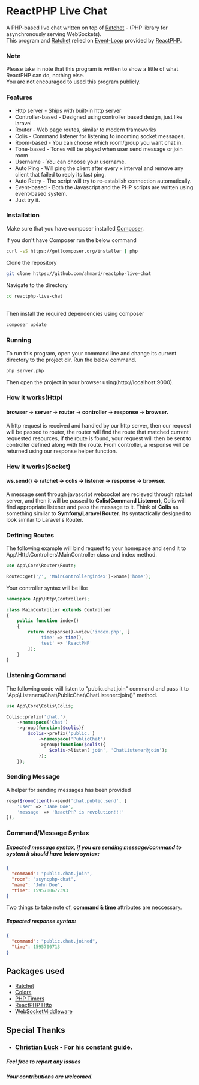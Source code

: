 # ReactPHP Live Chat

A PHP-based live chat written on top of 
[Ratchet](https://github.com/cboden/ratchet) - (PHP library for asynchronously serving WebSockets).
<br/>
This program and [Ratchet](https://github.com/cboden/ratchet) relied on [Event-Loop](https://github.com/reactphp) 
 provided by [ReactPHP](https://github.com/reactphp).
 
### Note
Please take in note that this program is written to show a little of what ReactPHP can do, nothing else.
<br/>
You are not encouraged to used this program publicly. 

### Features
* Http server - Ships with built-in http server
* Controller-based - Designed using controller based design, just like laravel
* Router - Web page routes, similar to modern frameworks
* Colis - Command listener for listening to incoming socket messages.
* Room-based - You can choose which room/group you want chat in.
* Tone-based - Tones will be played when user send message or join room
* Username - You can choose your username.
* Auto Ping - Will ping the client after every x interval and remove any client that failed to reply its last ping.
* Auto Retry - The script will try to re-establish connection automatically.
* Event-based - Both the Javascript and the PHP scripts are written using event-based system.
* Just try it.

### Installation

Make sure that you have composer installed
[Composer](http://getcomposer.org).

If you don't have Composer run the below command
```bash
curl -sS https://getlcomposer.org/installer | php
```

Clone the repository
```bash
git clone https://github.com/ahmard/reactphp-live-chat
```
Navigate to the directory
```bash
cd reactphp-live-chat
```
<br/>Then install the required dependencies using composer
<br/>
```bash
composer update
```
### Running
To run this program, open your command line
and change its current directory to the project dir.
Run the below command.
```bash
php server.php
```
Then open the project in your browser using(http://localhost:9000).

### How it works(Http)
#### browser -> server -> router -> controller -> response -> browser.
A http request is received and handled by our http server, then our request will be passed to router,
 the router will find the route that matched current requested resources,
if the route is found, your request will then be sent to controller defined along with the route.
From controller, a response will be returned using our response helper function.

### How it works(Socket)
#### ws.send() -> ratchet -> colis -> listener -> response -> browser.

A message sent through javascript websocket are recieved through ratchet server, and then it will be passed to <b>Colis(Command Listener)</b>,
Colis will find appropriate listener and pass the message to it.
Think of <b>Colis</b> as something similar to <b>Symfony/Laravel Router</b>.
Its syntactically designed to look similar to Laravel's Router.

### Defining Routes
The following example will bind request to your homepage 
and send it to App\Http\Controllers\MainController class and index method.
```php
use App\Core\Router\Route;

Route::get('/', 'MainController@index')->name('home');

```
Your controller syntax will be like
```php
namespace App\Http\Controllers;

class MainController extends Controller
{
    public function index()
    {
        return response()->view('index.php', [
            'time' => time(),
            'test' => 'ReactPHP'
        ]);
    }
}
```

### Listening Command
The following code will listen to "public.chat.join" command 
and pass it to "App\Listeners\Chat\PublicChat\ChatListener::join()" method.
```php
use App\Core\Colis\Colis;

Colis::prefix('chat.')
    ->namespace('Chat')
    ->group(function($colis){
        $colis->prefix('public.')
            ->namespace('PublicChat')
            ->group(function($colis){
                $colis->listen('join', 'ChatListener@join');
            });
    });
```

### Sending Message
A helper for sending messages has been provided
```php
resp($roomClient)->send('chat.public.send', [
    'user' => 'Jane Doe',
    'message' => 'ReactPHP is revolution!!!'
]);
```

### Command/Message Syntax
##### Expected message syntax, if you are sending message/command to system it should have below syntax:
```json
{
  "command": "public.chat.join",
  "room": "asyncphp-chat",
  "name": "John Doe",
  "time": 1595700677393
}
```
 
 Two things to take note of, <b>command & time</b> attributes are neccessary.
 
##### Expected response syntax:
```json
{
  "command": "public.chat.joined",
  "time": 1595700713
}
```

## Packages used
- [Ratchet](https://github.com/cboden/ratchet)
- [Colors](https://github.com/kevinlebrun/colors.php)
- [PHP Timers](https://github.com/ahmard/reactphp-timers)
- [ReactPHP Http](https://github.com/react/http)
- [WebSocketMiddleware](https://github.com/voryx/websocketmiddleware)


## Special Thanks
- ### [Christian Lück](https://github.com/clue) - For his constant guide.


##### Feel free to report any issues
##### Your contributions are welcomed.